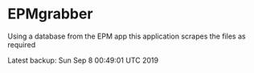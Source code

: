 # EPMgrabber
Using a database from the EPM app this application scrapes the files as required


Latest backup: Sun Sep 8 00:49:01 UTC 2019
